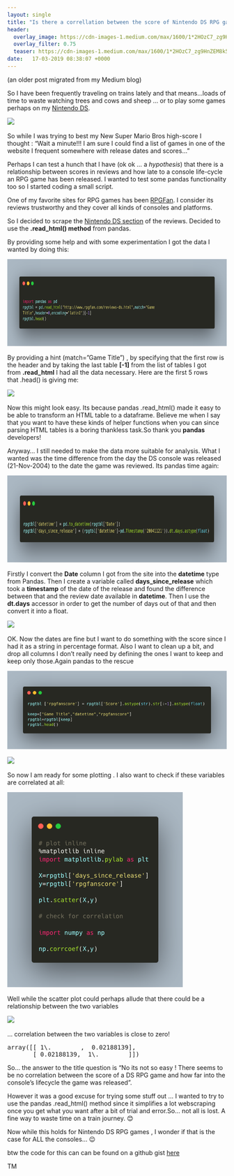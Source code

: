 ```yaml
---
layout: single
title: "Is there a correllation between the score of Nintendo DS RPG games and how far into the console’s lifecycle the games were released?"
header:
  overlay_image: https://cdn-images-1.medium.com/max/1600/1*2HOzC7_zg9HnZEM8k578UQ.png
  overlay_filter: 0.75
  teaser: https://cdn-images-1.medium.com/max/1600/1*2HOzC7_zg9HnZEM8k578UQ.png
date:   17-03-2019 08:38:07 +0000
---
```



(an older post migrated from my Medium blog)

So I have been frequently traveling on trains lately and that means…loads of time to waste watching trees and cows and sheep … or to play some games perhaps on my [Nintendo DS](https://en.wikipedia.org/wiki/Nintendo_DS).

![](https://cdn-images-1.medium.com/max/1600/1*2HOzC7_zg9HnZEM8k578UQ.png)

So while I was trying to best my New Super Mario Bros high-score I thought : “Wait a minute!!! I am sure I could find a list of games in one of the website I frequent somewhere with release dates and scores…”

Perhaps I can test a hunch that I have (ok ok … a _hypothesis_) that there is a relationship between scores in reviews and how late to a console life-cycle an RPG game has been released. I wanted to test some pandas functionality too so I started coding a small script.

One of my favorite sites for RPG games has been [RPGFan](http://www.rpgfan.com/reviews.html). I consider its reviews trustworthy and they cover all kinds of consoles and platforms.

So I decided to scrape the [Nintendo DS section](http://www.rpgfan.com/reviews-ds.html) of the reviews. Decided to use the **.read_html() method** from pandas. 

By providing some help and with some experimentation I got the data I wanted by doing this:

<img src="https://raw.githubusercontent.com/mamonu/mamonu.github.io/master/assets/NDS/src2img(0).png" alt="code" style="height:200px;"/>


By providing a hint (match=”Game Title”) , by specifying that the first row is the header and by taking the last table **[-1]** from the list of tables I got from **.read_html** I had all the data necessary. Here are the first 5 rows that .head() is giving me:

![](https://cdn-images-1.medium.com/max/1600/1*7HH56RKceFiDqNwLZYZc1A.png)

Now this might look easy. Its because pandas .read_html() made it easy to be able to transform an HTML table to a dataframe. 
Believe me when I say that you want to have these kinds of helper functions when you can since parsing HTML tables is a boring thankless task.So thank you **pandas** developers!

Anyway… I still needed to make the data more suitable for analysis. What I wanted was the time difference from the day the DS console was released (21-Nov-2004) to the date the game was reviewed. Its pandas time again:

<img src="https://raw.githubusercontent.com/mamonu/mamonu.github.io/master/assets/NDS/src2img(1).png" alt="code" style="height:200px;"/>


Firstly I convert the **Date** column I got from the site into the **datetime** type from Pandas. Then I create a variable called **days_since_release** which took a **timestamp** of the date of the release and found the difference between that and the review date available in **datetime**. Then I use the **dt.days** accessor in order to get the number of days out of that and then convert it into a float.

![](https://cdn-images-1.medium.com/max/1600/1*GFaa4Klw62md827yHeawcw.png)

OK. Now the dates are fine but I want to do something with the score since I had it as a string in percentage format. Also I want to clean up a bit, and drop all columns I don’t really need by defining the ones I want to keep and keep only those.Again pandas to the rescue

![](https://raw.githubusercontent.com/mamonu/mamonu.github.io/master/assets/NDS/src2img(2).png)


![](https://cdn-images-1.medium.com/max/1600/1*hu4ixAKVjd3THjyewYSyaA.png)

So now I am ready for some plotting . I also want to check if these variables are correlated at all:

![](https://raw.githubusercontent.com/mamonu/mamonu.github.io/master/assets/NDS/src2img(3).png)


Well while the scatter plot could perhaps allude that there could be a relationship between the two variables

![](https://cdn-images-1.medium.com/max/1600/1*jR1jFUVM1OBnuE8YSEdYIg.png)

… correlation between the two variables is close to zero!

<pre name="b8b7" id="b8b7" class="graf graf--pre graf-after--p">array([[ 1\.        ,  0.02188139],
       [ 0.02188139,  1\.        ]])</pre>

So… the answer to the title question is “No its not so easy ! There seems to be no correlation between the score of a DS RPG game and how far into the console’s lifecycle the game was released”.

However it was a good excuse for trying some stuff out … I wanted to try to use the pandas .read_html() method since it simplifies a lot webscraping once you get what you want after a bit of trial and error.So… not all is lost. A fine way to waste time on a train journey. 😊

Now while this holds for Nintendo DS RPG games , I wonder if that is the case for ALL the consoles… 😉

btw the code for this can can be found on a github gist [here](https://gist.github.com/mamonu/a3d2b4f6c0baec1c62299d1d98d5ea93)

TM
